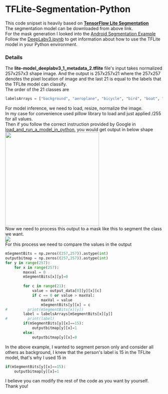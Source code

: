 # TFLite-Segmentation-Python
This code snipset is heavily based on <b><a href="https://www.tensorflow.org/lite/examples/segmentation/overview">TensorFlow Lite Segmentation</a></b><br>
The segmentation model can be downloaded from above link.<br>
For the mask generation I looked into the <a href="https://github.com/tensorflow/examples/tree/master/lite/examples/image_segmentation/android">Android Segmentation Example</a><br>
Follow the <a href="https://github.com/joonb14/TFLite-Segmentation-Python/blob/main/DeepLabv3.ipynb">DeepLabv3.ipynb</a> to get information about how to use the TFLite model in your Python environment.<br>

### Details
The <b>lite-model_deeplabv3_1_metadata_2.tflite</b> file's input takes normalized 257x257x3 shape image. And the output is 257x257x21 where the 257x257 denotes the pixel location of image and the last 21 is equal to the labels that the TFLite model can classify.<br>
The order of the 21 classes are<br>
```python
labelsArrays = ["background", "aeroplane", "bicycle", "bird", "boat", "bottle", "bus",  "car", "cat", "chair", "cow", "dining table", "dog", "horse", "motorbike", "person", "potted plant", "sheep", "sofa", "train", "tv"]
```
For model inference, we need to load, resize, normalize the image.<br>
In my case for convenience used pillow library to load and just applied /255 for all values. <br>
Then if you follow the correct instruction provided by Google in <a href="https://www.tensorflow.org/lite/guide/inference#load_and_run_a_model_in_python">load_and_run_a_model_in_python</a>, you would get output in below shape<br>
<img src="https://user-images.githubusercontent.com/30307587/109275995-d0c5a100-7858-11eb-99a9-d370cb38f068.png" width=300px/><br>
Now we need to process this output to a mask like this to segment the class we want.<br>
<img src="https://user-images.githubusercontent.com/30307587/109276397-4e89ac80-7859-11eb-837e-c3258edf0a97.png"/><br>
For this process we need to compare the values in the output<br>
```python
mSegmentBits = np.zeros((257,257)).astype(int)
outputbitmap = np.zeros((257,257)).astype(int)
for y in range(257):
    for x in range(257):
        maxval = 0
        mSegmentBits[x][y]=0
        
        for c in range(21):
            value = output_data[0][y][x][c]
            if c == 0 or value > maxVal:
                maxVal = value
                mSegmentBits[y][x] = c
#         print(mSegmentBits[x][y])
        label = labelsArrays[mSegmentBits[x][y]]
#         print(label)
        if(mSegmentBits[y][x]==15):
            outputbitmap[y][x]=1
        else:
            outputbitmap[y][x]=0
```
In the above example, I wanted to segment person only and consider all others as background, I knew that the person's label is 15 in the TFLite model, that's why I used 15 in <br>
```python 
if(mSegmentBits[y][x]==15):
	outputbitmap[y][x]=1
```
I believe you can modify the rest of the code as you want by yourself.<br>
Thank you!<br>